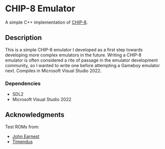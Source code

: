 # CHIP-8 Emulator

A simple C++ implementation of [CHIP-8](https://en.wikipedia.org/wiki/CHIP-8).

## Description

This is a simple CHIP-8 emulator I developed as a first step towards developing more complex emulators in the future. Writing a CHIP-8 emulator is often considered a rite of passage in the emulator development community, so I wanted to write one before attempting a Gameboy emulator next. Compiles in Microsoft Visual Studio 2022.

<!-- ## Getting Started -->

### Dependencies

* SDL2
* Microsoft Visual Studio 2022

<!-- ### Installing

* How/where to download your program
* Any modifications needed to be made to files/folders

### Executing program

* How to run the program
* Step-by-step bullets
```
code blocks for commands
```

## Help

Any advise for common problems or issues.
```
command to run if program contains helper info
``` -->

<!-- ## Authors

Contributors names and contact info

ex. Dominique Pizzie  
ex. [@DomPizzie](https://twitter.com/dompizzie)

## Version History

* 0.2
    * Various bug fixes and optimizations
    * See [commit change]() or See [release history]()
* 0.1
    * Initial Release

## License

This project is licensed under the [NAME HERE] License - see the LICENSE.md file for details -->

## Acknowledgments

Test ROMs from:
* [John Earnest](https://johnearnest.github.io/chip8Archive/play.html?p=spacejam)
* [Timendus](https://github.com/Timendus/chip8-test-suite/tree/main)
<!-- Inspiration, code snippets, etc.
* [awesome-readme](https://github.com/matiassingers/awesome-readme)
* [PurpleBooth](https://gist.github.com/PurpleBooth/109311bb0361f32d87a2)
* [dbader](https://github.com/dbader/readme-template)
* [zenorocha](https://gist.github.com/zenorocha/4526327)
* [fvcproductions](https://gist.github.com/fvcproductions/1bfc2d4aecb01a834b46) -->